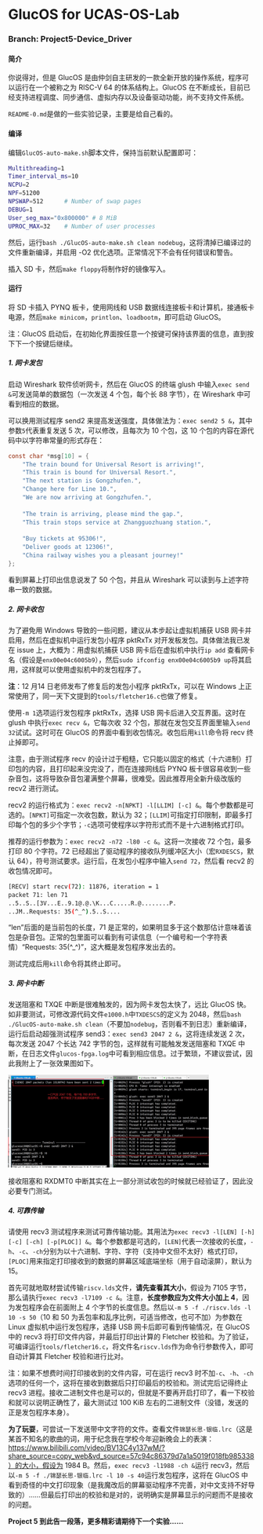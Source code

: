 # GlucOS for UCAS-OS-Lab

### Branch: Project5-Device_Driver

#### 简介

  你说得对，但是 GlucOS 是由仲剑自主研发的一款全新开放的操作系统，程序可以运行在一个被称之为 RISC-V 64 的体系结构上。GlucOS 在不断成长，目前已经支持进程调度、同步通信、虚拟内存以及设备驱动功能，尚不支持文件系统。

  `README-0.md`是做的一些实验记录，主要是给自己看的。

#### 编译

  编辑`GlucOS-auto-make.sh`脚本文件，保持当前默认配置即可：

```bash
Multithreading=1
Timer_interval_ms=10
NCPU=2
NPF=51200
NPSWAP=512		# Number of swap pages
DEBUG=1
User_seg_max="0x800000"	# 8 MiB
UPROC_MAX=32	# Number of user processes
```

  然后，运行`bash ./GlucOS-auto-make.sh clean nodebug`，这将清掉已编译过的文件重新编译，并启用 -O2 优化选项。正常情况下不会有任何错误和警告。

  插入 SD 卡，然后`make floppy`将制作好的镜像写入。

#### 运行

  将 SD 卡插入 PYNQ 板卡，使用网线和 USB 数据线连接板卡和计算机，接通板卡电源，然后`make minicom`，`printlon`、`loadbootm`，即可启动 GlucOS。

  注：GlucOS 启动后，在初始化界面按任意一个按键可保持该界面的信息，直到按下下一个按键后继续。

##### 1. 网卡发包

  启动 Wireshark 软件侦听网卡，然后在 GlucOS 的终端 glush 中输入`exec send &`可发送简单的数据包（一次发送 4 个包，每个长 88 字节），在 Wireshark 中可看到相应的数据。

  可以换用测试程序 send2 来提高发送强度，具体做法为：`exec send2 5 &`，其中参数`5`代表重复发送 5 次，可以修改，且每次为 10 个包，这 10 个包的内容在源代码中以字符串常量的形式存在：

```c
const char *msg[10] = {
    "The train bound for Universal Resort is arriving!",
    "This train is bound for Universal Resort.",
    "The next station is Gongzhufen.",
    "Change here for Line 10.",
    "We are now arriving at Gongzhufen.",

    "The train is arriving, please mind the gap.",
    "This train stops service at Zhangguozhuang station.",

    "Buy tickets at 95306!",
    "Deliver goods at 12306!",
    "China railway wishes you a pleasant journey!"
};
```

  看到屏幕上打印出信息说发了 50 个包，并且从 Wireshark 可以读到与上述字符串一致的数据。

##### 2. 网卡收包

  为了避免用 Windows 导致的一些问题，建议从本步起让虚拟机捕获 USB 网卡并启用，然后在虚拟机中运行发包小程序 pktRxTx 对开发板发包。具体做法我已发在 issue 上，大概为：用虚拟机捕获 USB 网卡后在虚拟机中执行`ip add` 查看网卡名（假设是`enx00e04c6005b9`），然后`sudo ifconfig enx00e04c6005b9 up`将其启用，这样就可以使用虚拟机中的发包程序了。

  **注**：12 月14 日老师发布了修复后的发包小程序 pktRxTx，可以在 Windows 上正常使用了，同一天下文提到的`tools/fletcher16.c`也做了修复。

  使用`-m 1`选项运行发包程序 pktRxTx，选择 USB 网卡后进入交互界面。这时在 glush 中执行`exec recv &`，它每次收 32 个包，那就在发包交互界面里输入`send 32`试试。这时可在 GlucOS 的界面中看到收包情况。收包后用`kill`命令将 recv 终止掉即可。

  注意，由于测试程序 recv 的设计过于粗糙，它只能以固定的格式（十六进制）打印包的内容，且打印起来没完没了，而在连接网线后 PYNQ 板卡很容易收到一些杂音包，这将导致杂音包灌满整个屏幕，很难受。因此推荐用全新升级改版的 recv2 进行测试。

  recv2 的运行格式为：`exec recv2 -n[NPKT] -l[LLIM] [-c] &`。每个参数都是可选的。`[NPKT]`可指定一次收包数，默认为 32；`[LLIM]`可指定打印限制，即最多打印每个包的多少个字节；`-c`选项可使程序以字符形式而不是十六进制格式打印。

  推荐的运行参数为：`exec recv2 -n72 -l80 -c &`。这将一次接收 72 个包，最多打印 80 个字符。72 已经超出了驱动程序的接收队列缓冲区大小（宏`RXDESCS`，默认 64），符号测试要求。运行后，在发包小程序中输入`send 72`，然后看 recv2 的收包情况即可。

```bash
[RECV] start recv(72): 11876, iteration = 1
packet 71: len 71 
..5..S..[3V...E..9.1@.@.\K...C.....R.@........P.
..JM..Requests: 35(^_^).5..S....
```

  “len”后面的是当前包的长度，71 是正常的，如果明显多于这个数那估计意味着该包是杂音包。正常的包里面可以看到有可读信息（一个编号和一个字符表情）“Requests: 35(^_^)”，这大概是发包程序发出去的。

  测试完成后用`kill`命令将其终止即可。

##### 3. 网卡中断

  发送阻塞和 TXQE 中断是很难触发的，因为网卡发包太快了，远比 GlucOS 快。如非要测试，可修改源代码文件`e1000.h`中`TXDESCS`的定义为 2048，然后`bash ./GlucOS-auto-make.sh clean`（不要加`nodebug`，否则看不到日志）重新编译，运行后启动超强测试程序 send3：`exec send3 2047 2 &`，这将连续发送 2 次，每次发送 2047 个长达 742 字节的包，这样就有可能触发发送阻塞和 TXQE 中断，在日志文件`glucos-fpga.log`中可看到相应信息。过于繁琐，不建议尝试，因此我附上了一张效果图如下。

<img src="../images/image-20231213231918455.png" alt="image-20231213231918455" style="zoom:40%;" />

  接收阻塞和 RXDMT0 中断其实在上一部分测试收包的时候就已经验证了，因此没必要专门测试。

##### 4. 可靠传输

  请使用 recv3 测试程序来测试可靠传输功能。其用法为`exec recv3 -l[LEN] [-h] [-c] [-ch] [-p[PLOC]] &`。每个参数都是可选的，`[LEN]`代表一次接收的长度，`-h`、`-c`、`-ch`分别为以十六进制、字符、字符（支持中文但不太好）格式打印，`[PLOC]`用来指定打印接收到的数据的屏幕区域底端坐标（用于自动滚屏），默认为 15。

  首先可就地取材尝试传输`riscv.lds`文件，**请先查看其大小**，假设为 7105 字节，那么请执行`exec recv3 -l7109 -c &`。注意，**长度参数应为文件大小加上 4**，因为发包程序会在前面附上 4 个字节的长度信息。然后以`-m 5 -f ./riscv.lds -l 10 -s 50`（10 和 50 为丢包率和乱序比例，可适当修改，也可不加）为参数在 Linux 虚拟机中运行发包程序，选择 USB 网卡后即可看到传输情况，在 GlucOS 中的 recv3 将打印文件内容，并最后打印出计算的 Fletcher 校验和。为了验证，可编译运行`tools/fletcher16.c`，将文件名`riscv.lds`作为命令行参数传入，即可自动计算其 Fletcher 校验和进行比对。

  注：如果不想费时间打印接收到的文件内容，可在运行 recv3 时不加`-c`、`-h`、`-ch`选项的任何一个，这将在接收到数据后只打印最后的校验和。测试完后记得终止 recv3 进程。接收二进制文件也是可以的，但就是不要再开启打印了，看一下校验和就可以说明正确性了，最大测试过 100 KiB 左右的二进制文件（没错，发送的正是发包程序本身）。

  **为了玩耍**，可尝试一下发送带中文字符的文件。查看文件`锦瑟长思-银临.lrc`（这是某首不知名的歌曲的词，用于纪念我在学校今年迎新晚会上的表演：https://www.bilibili.com/video/BV13C4y137wM/?share_source=copy_web&vd_source=57c94c86379d7a1a5019f018fb985338）的大小，假设为 1984 B。然后，`exec recv3 -l1988 -ch &`运行 recv3，然后以`-m 5 -f ./锦瑟长思-银临.lrc -l 10 -s 40`运行发包程序，这将在 GlucOS 中看到奇怪的中文打印现象（是我魔改后的屏幕驱动程序不完善，对中文支持不好导致的）……但最后打印出的校验和是对的，说明确实是屏幕显示的问题而不是接收的问题。

  **Project 5 到此告一段落，更多精彩请期待下一个实验……**